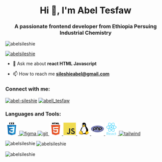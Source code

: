 <h1 align="center">Hi 👋, I'm Abel Tesfaw</h1>
<h3 align="center">A passionate frontend developer from Ethiopia Persuing Industrial Chemistry</h3>

<p align="left"> <img src="https://komarev.com/ghpvc/?username=abelsileshie&label=Profile%20views&color=0e75b6&style=flat" alt="abelsileshie" /> </p>

<p align="left"> <a href="https://github.com/ryo-ma/github-profile-trophy"><img src="https://github-profile-trophy.vercel.app/?username=abelsileshie" alt="abelsileshie" /></a> </p>

- 💬 Ask me about **react HTML Javascript**

- 📫 How to reach me **sileshieabel@gmail.com**

<h3 align="left">Connect with me:</h3>
<p align="left">
<a href="https://www.linkedin.com/in/abel-sileshie-12282719a" target="blank"><img align="center" src="https://raw.githubusercontent.com/rahuldkjain/github-profile-readme-generator/master/src/images/icons/Social/linked-in-alt.svg" alt="abel-sileshie" height="30" width="40" /></a>
<a href="https://instagram.com/abell_tesfaw" target="blank"><img align="center" src="https://raw.githubusercontent.com/rahuldkjain/github-profile-readme-generator/master/src/images/icons/Social/instagram.svg" alt="abell_tesfaw" height="30" width="40" /></a>
</p>

<h3 align="left">Languages and Tools:</h3>
<p align="left"> <a href="https://www.w3schools.com/css/" target="_blank" rel="noreferrer"> <img src="https://raw.githubusercontent.com/devicons/devicon/master/icons/css3/css3-original-wordmark.svg" alt="css3" width="40" height="40"/> </a> <a href="https://www.figma.com/" target="_blank" rel="noreferrer"> <img src="https://www.vectorlogo.zone/logos/figma/figma-icon.svg" alt="figma" width="40" height="40"/> </a> <a href="https://git-scm.com/" target="_blank" rel="noreferrer"> <img src="https://www.vectorlogo.zone/logos/git-scm/git-scm-icon.svg" alt="git" width="40" height="40"/> </a> <a href="https://www.w3.org/html/" target="_blank" rel="noreferrer"> <img src="https://raw.githubusercontent.com/devicons/devicon/master/icons/html5/html5-original-wordmark.svg" alt="html5" width="40" height="40"/> </a> <a href="https://developer.mozilla.org/en-US/docs/Web/JavaScript" target="_blank" rel="noreferrer"> <img src="https://raw.githubusercontent.com/devicons/devicon/master/icons/javascript/javascript-original.svg" alt="javascript" width="40" height="40"/> </a> <a href="https://www.linux.org/" target="_blank" rel="noreferrer"> <img src="https://raw.githubusercontent.com/devicons/devicon/master/icons/linux/linux-original.svg" alt="linux" width="40" height="40"/> </a> <a href="https://www.php.net" target="_blank" rel="noreferrer"> <img src="https://raw.githubusercontent.com/devicons/devicon/master/icons/php/php-original.svg" alt="php" width="40" height="40"/> </a> <a href="https://reactjs.org/" target="_blank" rel="noreferrer"> <img src="https://raw.githubusercontent.com/devicons/devicon/master/icons/react/react-original-wordmark.svg" alt="react" width="40" height="40"/> </a> <a href="https://tailwindcss.com/" target="_blank" rel="noreferrer"> <img src="https://www.vectorlogo.zone/logos/tailwindcss/tailwindcss-icon.svg" alt="tailwind" width="40" height="40"/> </a> </p>

<p><img align="left" src="https://github-readme-stats.vercel.app/api/top-langs?username=abelsileshie&show_icons=true&locale=en&layout=compact" alt="abelsileshie" /></p>

<p>&nbsp;<img align="center" src="https://github-readme-stats.vercel.app/api?username=abelsileshie&show_icons=true&locale=en" alt="abelsileshie" /></p>

<p><img align="center" src="https://github-readme-streak-stats.herokuapp.com/?user=abelsileshie&" alt="abelsileshie" /></p>
